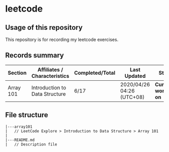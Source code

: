 # leetcode

## Usage of this repository
This repository is for recording my leetcode exercises.

## Records summary
| Section | Affiliates / Characteristics | Completed/Total | Last Updated | Status |
| ----- | ----- | ----- | ----- | ----- |
| Array 101 | Introduction to Data Structure | 6/17 | 2020/04/26 04:26 (UTC+08) | **Currently working on** |

## File structure
```
|---array101 
|   // LeetCode Explore > Introduction to Data Structure > Array 101
|
|---README.md
|   // Description file
```